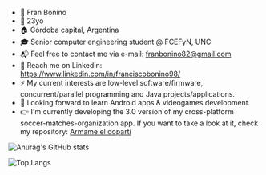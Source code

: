 - 👋  Fran Bonino
- 🌳  23yo
- 🏠  Córdoba capital, Argentina
- 🎓  Senior computer engineering student @ FCEFyN, UNC
- :mailbox_with_mail:  Feel free to contact me via e-mail: franbonino82@gmail.com
- 💼️ Reach me on LinkedIn: https://www.linkedin.com/in/franciscobonino98/
- ⚡ My current interests are low-level software/firmware, concurrent/parallel programming and Java projects/applications.
- 🔭 Looking forward to learn Android apps & videogames development.
- 👉 I'm currently developing the 3.0 version of my cross-platform soccer-matches-organization app. If you want to take a look at it, check my repository: [Armame el doparti](https://github.com/akmsw/Armame-el-doparti)

![Anurag's GitHub stats](https://github-readme-stats.vercel.app/api?username=akmsw&show_icons=true&count_private=true&include_all_commits=true&cache_seconds=1800&theme=github_dark)

![Top Langs](https://github-readme-stats.vercel.app/api/top-langs/?username=akmsw&langs_count=10&layout=compact&cache_seconds=1800&theme=github_dark)
